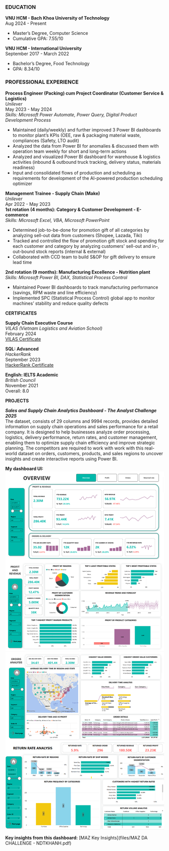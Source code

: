 ### EDUCATION
**VNU HCM - Bach Khoa University of Technology**  
Aug 2024 - Present
- Master’s Degree, Computer Science
- Cumulative GPA: 7.55/10

**VNU HCM - International University**   
September 2017 - March 2022
- Bachelor’s Degree, Food Technology
- GPA: 8.34/10  

### PROFESSIONAL EXPERIENCE

**Process Engineer (Packing) cum Project Coordinator (Customer Service & Logistics)**  
*Unilever*  
May 2023 - May 2024  
*Skills: Microsoft Power Automate, Power Query, Digital Product Development Process*  
- Maintained (daily/weekly) and further improved 3 Power BI dashboards to monitor plant’s KPIs (OEE, raw & packaging material waste, compliances (Safety, LTO audit)
- Analyzed the data from Power BI for anomalies & discussed them with operation team weekly for short and long-term actions
- Analyzed and visualized Power BI dashboard for warehouse & logistics activities (inbound & outbound truck tracking, delivery status, materials readiness)
- Input and consolidated flows of production and scheduling as requirements for development of the AI-powered production scheduling optimizer

**Management Trainee - Supply Chain (Make)**  
*Unilever*  
Apr 2022 - May 2023  
**1st rotation (4 months): Category & Customer Development - E-commerce**  
*Skills: Microsoft Excel, VBA, Microsoft PowerPoint*  
- Determined job-to-be-done for promotion gift of all categories by analyzing sell-out data from customers (Shopee, Lazada, Tiki) 
- Tracked and controlled the flow of promotion gift stock and spending for each customer and category by analyzing customers' sell-out and in-, out-bound stock reports (internal & external)
- Collaborated with CCD team to build S&OP for gift delivery to ensure lead time
  
**2nd rotation (9 months): Manufacturing Excellence - Nutrition plant**  
*Skills: Microsoft Power BI, DAX, Statistical Process Control*  
- Maintained Power BI dashboards to track manufacturing performance (savings, RPM waste and line efficiency) 
- Implemented SPC (Statistical Process Control) global app to monitor machines’ stability and reduce quality defects

**CERTIFICATES**   

**Supply Chain Executive Course**  
*VILAS (Vietnam Logistics and Aviation School)*   
February 2024  
[VILAS Certificate](https://bit.ly/SCE1123)  

**SQL: Advanced**  
*HackerRank*  
September 2023  
[HackerRank Certificate](https://www.hackerrank.com/certificates/ddd267bb5c50)  

**English: IELTS Academic**  
*British Council*  
November 2021  
Overall: 8.0  

**PROJECTS**  
  
_**Sales and Supply Chain Analytics Dashboard - The Analyst Challenge 2025**_  
The dataset, consists of 29 columns and 9994 records, provides detailed information on supply chain operations and sales
performance for a retail company. It is designed to help businesses analyze order processing, logistics, delivery performance, return rates, and customer
management, enabling them to optimize supply chain efficiency and improve strategic planning.
The competitors are required to work with work with this real-world dataset on orders, customers, products, and
sales regions to uncover insights and create interactive reports using Power BI.  

**My dashboard UI:**
![Power BI dashboard UI 1](images/test1.drawio.png)
![Power BI dashboard UI 2](images/merge2.png)

**Key insights from this dashboard:** [MAZ Key Insights](files/MAZ DA CHALLENGE - NDTKHANH.pdf)
